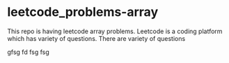 # leetcode_problems-array
This repo is having leetcode array problems.
Leetcode is a coding platform which has variety of questions.
There are variety of questions


gfsg
fd
fsg
fsg
